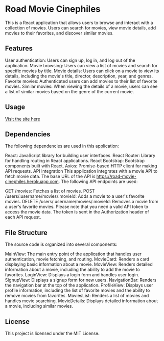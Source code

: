 # Road Movie Cinephiles
This is a React application that allows users to browse and interact with a collection of movies. Users can search for movies, view movie details, add movies to their favorites, and discover similar movies.

## Features
User authentication: Users can sign up, log in, and log out of the application.
Movie browsing: Users can view a list of movies and search for specific movies by title.
Movie details: Users can click on a movie to view its details, including the movie's title, director, description, year, and genres.
Favorite movies: Authenticated users can add movies to their list of favorite movies.
Similar movies: When viewing the details of a movie, users can see a list of similar movies based on the genre of the current movie.

## Usage

[Visit the site here](https://roadmoviecinephiles.netlify.app/)

## Dependencies
The following dependencies are used in this application:

React: JavaScript library for building user interfaces.
React Router: Library for handling routing in React applications.
React Bootstrap: Bootstrap components built with React.
Axios: Promise-based HTTP client for making API requests.
API Integration
This application integrates with a movie API to fetch movie data. The base URL of the API is https://road-movie-cinephiles.herokuapp.com. The following API endpoints are used:

GET /movies: Fetches a list of movies.
POST /users/:username/movies/:movieId: Adds a movie to a user's favorite movies.
DELETE /users/:username/movies/:movieId: Removes a movie from a user's favorite movies.
Please note that you need a valid API token to access the movie data. The token is sent in the Authorization header of each API request.

## File Structure
The source code is organized into several components:

MainView: The main entry point of the application that handles user authentication, movie fetching, and routing.
MovieCard: Renders a card displaying basic information about a movie.
MovieView: Renders detailed information about a movie, including the ability to add the movie to favorites.
LoginView: Displays a login form and handles user login.
SignupView: Displays a signup form for new users.
NavigationBar: Renders the navigation bar at the top of the application.
ProfileView: Displays user profile information, including the list of favorite movies and the ability to remove movies from favorites.
MoviesList: Renders a list of movies and handles movie searching.
MovieDetails: Displays detailed information about a movie, including similar movies.


## License
This project is licensed under the MIT License.